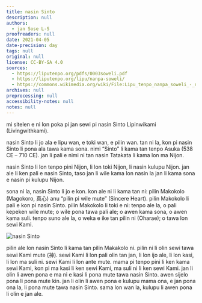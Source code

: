 ```yaml
---
title: nasin Sinto
description: null
authors:
  - jan Sose L-S
proofreaders: null
date: 2021-04-05
date-precision: day
tags: null
original: null
license: CC-BY-SA 4.0
sources:
  - https://liputenpo.org/pdfs/0003soweli.pdf
  - https://liputenpo.org/lipu/nanpa-soweli/
  - https://commons.wikimedia.org/wiki/File:Lipu_tenpo_nanpa_soweli_-_nasin_Sinto.png
archives: null
preprocessing: null
accessibility-notes: null
notes: null
---
```


mi sitelen e ni lon poka pi jan sewi pi nasin Sinto Lipinwikami (Livingwithkami).

nasin Sinto li jo ala e lipu wan, e toki wan, e pilin wan. tan ni la, kon pi nasin Sinto li pona ala tawa kama sona. nimi “Sinto” li kama tan tenpo Asuka (538 CE – 710 CE). jan li pali e nimi ni tan nasin Tatakata li kama lon ma Nijon.

nasin Sinto li lon tenpo pini Nijon, li lon toki Nijon, li nasin kulupu Nijon. jan ale li ken pali e nasin Sinto, taso jan li wile kama lon nasin la jan li kama sona e nasin pi kulupu Nijon.

sona ni la, nasin Sinto li jo e kon. kon ale ni li kama tan ni: pilin Makokolo (Magokoro, 真心) anu “pilin pi wile mute” (Sincere Heart). pilin Makokolo li pali e kon pi nasin Sinto. pilin Makokolo li toki e ni: tenpo ale la, o pali kepeken wile mute; o wile pona tawa pali ale; o awen kama sona, o awen kama suli. tenpo suno ale la, o weka e ike tan pilin ni (Oharae); o tawa lon sewi Kami.

![nasin Sinto](https://upload.wikimedia.org/wikipedia/commons/e/ed/Lipu_tenpo_nanpa_soweli_-_nasin_Sinto.png)

pilin ale lon nasin Sinto li kama tan pilin Makakolo ni. pilin ni li olin sewi tawa sewi Kami mute (神). sewi Kami li lon pali olin tan jan, li lon ijo ale, li lon kasi, li lon ma suli ni. sewi Kami li lon ante mute. mama pi tenpo pini li ken kama sewi Kami, kon pi ma kasi li ken sewi Kami, ma suli ni li ken sewi Kami. jan li olin li awen pona e ma ni e kasi li pona mute tawa nasin Sinto. awen sijelo pona li pona mute kin. jan li olin li awen pona e kulupu mama ona, e jan pona ona la, li pona mute tawa nasin Sinto. sama lon wan la, kulupu li awen pona li olin e jan ale.